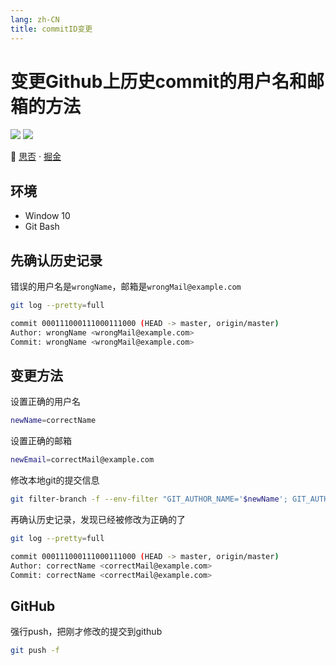 ```yaml
---
lang: zh-CN
title: commitID变更
---
```


# 变更Github上历史commit的用户名和邮箱的方法

![](https://img.shields.io/badge/-Git-9ca3af.svg?logo=git&style=popout-square)  ![](https://img.shields.io/badge/-Github-9ca3af.svg?logo=github&style=popout-square)



📡  [思否](https://segmentfault.com/a/1190000042339058) · [掘金](https://juejin.cn/post/7133086666012491784/)

## 环境

+ Window 10
+ Git Bash



## 先确认历史记录

错误的用户名是`wrongName`，邮箱是`wrongMail@example.com`

```bash
git log --pretty=full

commit 000111000111000111000 (HEAD -> master, origin/master)
Author: wrongName <wrongMail@example.com>
Commit: wrongName <wrongMail@example.com>
```



## 变更方法

设置正确的用户名

```bash
newName=correctName
```

设置正确的邮箱

```bash
newEmail=correctMail@example.com
```

修改本地git的提交信息

```bash
git filter-branch -f --env-filter "GIT_AUTHOR_NAME='$newName'; GIT_AUTHOR_EMAIL='$newEmail'; GIT_COMMITTER_NAME='$newName'; GIT_COMMITTER_EMAIL='$newEmail';" HEAD
```

再确认历史记录，发现已经被修改为正确的了

```bash
git log --pretty=full

commit 000111000111000111000 (HEAD -> master, origin/master)
Author: correctName <correctMail@example.com>
Commit: correctName <correctMail@example.com>
```



## GitHub

强行push，把刚才修改的提交到github

```bash
git push -f
```


